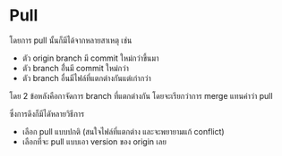# Pull
โดยการ pull นั้นก็มีได้จากหลายสาเหตุ เช่น
- ตัว origin branch มี commit ใหม่กว่าขึ้นมา
- ตัว branch อื่่นมี commit ใหม่กว่า
- ตัว branch อื่นมีไฟล์ที่แตกต่างกันแต่เก่ากว่า

โดย 2 ข้อหลังคือกาจัดการ branch ที่แตกต่างกัน โดยจะเรียกว่าการ merge แทนคำว่า pull

ซึ่งการดึงก็มีไดัหลายวิธีการ
- เลือก pull แบบปกติ (สนใจไฟล์ที่แตกต่าง และจะพยายามแก้ conflict)
- เลือกที่จะ pull แบบเอา version ของ origin เลย
